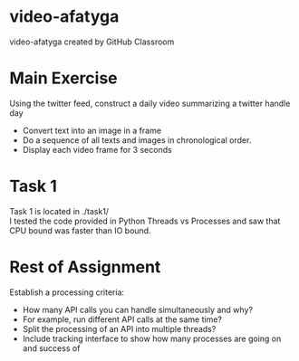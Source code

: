# video-afatyga
video-afatyga created by GitHub Classroom

# Main Exercise
Using the twitter feed, construct a daily video summarizing a twitter handle day <br>
- Convert text into an image in a frame
- Do a sequence of all texts and images in chronological order.
- Display each video frame for 3 seconds

# Task 1 
Task 1 is located in ./task1/ <br>
I tested the code provided in Python Threads vs Processes and saw that CPU bound was faster than IO bound.

# Rest of Assignment
Establish a processing criteria: <br>
- How many API calls you can handle simultaneously and why?
- For example, run different API calls at the same time?
- Split the processing of an API into multiple threads?
- Include tracking interface to show how many processes are going on and success of 
